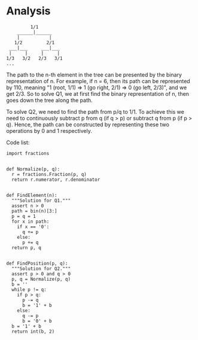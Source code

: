 Analysis
===
```
         1/1
    ______|______
    |           |
   1/2         2/1
 ___|___     ___|___
 |     |     |     |
1/3   3/2   2/3   3/1
...
```
The path to the n-th element in the tree can be presented by the binary representation of n. For example, if n = 6, then its path can be represented by 110, meaning "1 (root, 1/1) => 1 (go right, 2/1) => 0 (go left, 2/3)", and we get 2/3. So to solve Q1, we at first find the binary representation of n, then goes down the tree along the path.

To solve Q2, we need to find the path from p/q to 1/1. To achieve this we need to continuously subtract p from q (if q > p) or subtract q from p (if p > q). Hence, the path can be constructed by representing these two operations by 0 and 1 respectively.

Code list:
```
import fractions


def Normalize(p, q):
  r = fractions.Fraction(p, q)
  return r.numerator, r.denominator


def FindElement(n):
  """Solution for Q1."""
  assert n > 0
  path = bin(n)[3:]
  p = q = 1
  for x in path:
    if x == '0':
      q += p
    else:
      p += q
  return p, q


def FindPosition(p, q):
  """Solution for Q2."""
  assert p > 0 and q > 0
  p, q = Normalize(p, q)
  b = ''
  while p != q:
    if p > q:
      p -= q
      b = '1' + b
    else:
      q -= p
      b = '0' + b
  b = '1' + b
  return int(b, 2)
  ```